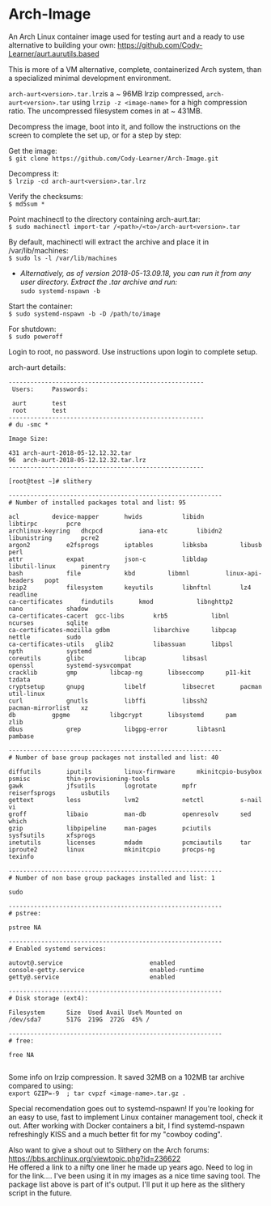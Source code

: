 
# Arch-Image
An Arch Linux container image used for testing aurt and a ready to use alternative to building your own: https://github.com/Cody-Learner/aurt.aurutils.based <br>

This is more of a VM alternative, complete, containerized Arch system, than a specialized minimal development environment.<br>

```arch-aurt<version>.tar.lrz```is a ~ 96MB lrzip compressed, ```arch-aurt<version>.tar``` using ```lrzip -z <image-name>``` for a high compression ratio. The uncompressed filesystem comes in at ~ 431MB. <br>

Decompress the image, boot into it, and follow the instructions on the screen to complete the set up, or for a step by step:<br>

Get the image:<br>
 ```$ git clone https://github.com/Cody-Learner/Arch-Image.git``` <br>

Decompress it:<br>
 ```$ lrzip -cd arch-aurt<version>.tar.lrz``` <br>
 
 Verify the checksums:<br>
```$ md5sum * ```<br>
 
Point machinectl to the directory containing arch-aurt<version>.tar:<br>
 ```$ sudo machinectl import-tar /<path>/<to>/arch-aurt<version>.tar``` <br>
 
By default, machinectl will extract the archive and place it in /var/lib/machines:<br>
 ```$ sudo ls -l /var/lib/machines``` <br>

 *   *Alternatively, as of version 2018-05-13.09.18, you can run it from any user directory. Extract the .tar archive and run:* <br>
      ```sudo systemd-nspawn -b ```
  
Start the container:<br>
 ```$ sudo systemd-nspawn -b -D /path/to/image```<br>
 
For shutdown:<br>
 ```$ sudo poweroff``` <br>

Login to root, no password. Use instructions upon login to complete setup.<br>


arch-aurt details:<br>
```
------------------------------------------------------
 Users:		Passwords:
 
 aurt		test
 root		test
------------------------------------------------------
# du -smc *

Image Size:
 
431	arch-aurt-2018-05-12.12.32.tar
96	arch-aurt-2018-05-12.12.32.tar.lrz
------------------------------------------------------

[root@test ~]# slithery

-----------------------------------------------------------
# Number of installed packages total and list: 95

acl			device-mapper		hwids			libidn			libtirpc		pcre
archlinux-keyring	dhcpcd			iana-etc		libidn2			libunistring		pcre2
argon2			e2fsprogs		iptables		libksba			libusb			perl
attr			expat			json-c			libldap			libutil-linux		pinentry
bash			file			kbd			libmnl			linux-api-headers	popt
bzip2			filesystem		keyutils		libnftnl		lz4			readline
ca-certificates		findutils		kmod			libnghttp2		nano			shadow
ca-certificates-cacert	gcc-libs		krb5			libnl			ncurses			sqlite
ca-certificates-mozilla	gdbm			libarchive		libpcap			nettle			sudo
ca-certificates-utils	glib2			libassuan		libpsl			npth			systemd
coreutils		glibc			libcap			libsasl			openssl			systemd-sysvcompat
cracklib		gmp			libcap-ng		libseccomp		p11-kit			tzdata
cryptsetup		gnupg			libelf			libsecret		pacman			util-linux
curl			gnutls			libffi			libssh2			pacman-mirrorlist	xz
db			gpgme			libgcrypt		libsystemd		pam			zlib
dbus			grep			libgpg-error		libtasn1		pambase

-----------------------------------------------------------
# Number of base group packages not installed and list: 40

diffutils		iputils			linux-firmware		mkinitcpio-busybox	psmisc			thin-provisioning-tools
gawk			jfsutils		logrotate		mpfr			reiserfsprogs		usbutils
gettext			less			lvm2			netctl			s-nail			vi
groff			libaio			man-db			openresolv		sed			which
gzip			libpipeline		man-pages		pciutils		sysfsutils		xfsprogs
inetutils		licenses		mdadm			pcmciautils		tar
iproute2		linux			mkinitcpio		procps-ng		texinfo

-----------------------------------------------------------
# Number of non base group packages installed and list: 1

sudo

-----------------------------------------------------------
# pstree:

pstree NA

-----------------------------------------------------------
# Enabled systemd services:

autovt@.service                        enabled        
console-getty.service                  enabled-runtime
getty@.service                         enabled        

-----------------------------------------------------------
# Disk storage (ext4):

Filesystem      Size  Used Avail Use% Mounted on
/dev/sda7       517G  219G  272G  45% /

-----------------------------------------------------------
# free:

free NA


```

Some info on lrzip compression. It saved 32MB on a 102MB tar archive compared to using:<br>
```export GZIP=-9  ; tar cvpzf <image-name>.tar.gz .``` <br>

Special recomendation goes out to systemd-nspawn! If you're looking for an easy to use, fast to implement Linux container management tool, check it out. After working with Docker containers a bit, I find systemd-nspawn refreshingly KISS and a much better fit for my "cowboy coding".<br>

Also want to give a shout out to Slithery on the Arch forums: https://bbs.archlinux.org/viewtopic.php?id=236622 <br>
He offered a link to a nifty one liner he made up years ago. Need to log in for the link.... I've been using it in my images as a nice time saving tool. The package list above is part of it's output. I'll put it up here as the slithery script in the future.

